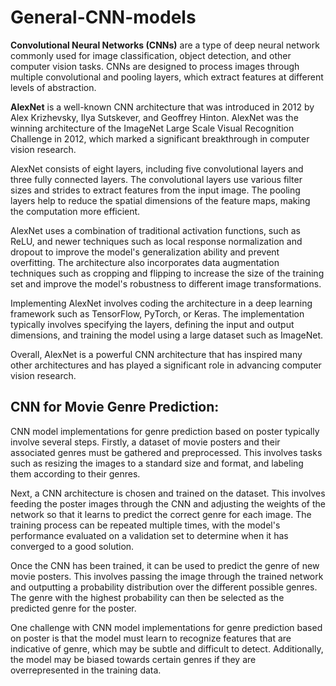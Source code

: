 # General-CNN-models

**Convolutional Neural Networks (CNNs)** are a type of deep neural network commonly used for image classification, object detection, and other computer vision tasks. CNNs are designed to process images through multiple convolutional and pooling layers, which extract features at different levels of abstraction.

**AlexNet** is a well-known CNN architecture that was introduced in 2012 by Alex Krizhevsky, Ilya Sutskever, and Geoffrey Hinton. AlexNet was the winning architecture of the ImageNet Large Scale Visual Recognition Challenge in 2012, which marked a significant breakthrough in computer vision research.

AlexNet consists of eight layers, including five convolutional layers and three fully connected layers. The convolutional layers use various filter sizes and strides to extract features from the input image. The pooling layers help to reduce the spatial dimensions of the feature maps, making the computation more efficient.

AlexNet uses a combination of traditional activation functions, such as ReLU, and newer techniques such as local response normalization and dropout to improve the model's generalization ability and prevent overfitting. The architecture also incorporates data augmentation techniques such as cropping and flipping to increase the size of the training set and improve the model's robustness to different image transformations.

Implementing AlexNet involves coding the architecture in a deep learning framework such as TensorFlow, PyTorch, or Keras. The implementation typically involves specifying the layers, defining the input and output dimensions, and training the model using a large dataset such as ImageNet.

Overall, AlexNet is a powerful CNN architecture that has inspired many other architectures and has played a significant role in advancing computer vision research.

## CNN for Movie Genre Prediction:
CNN model implementations for genre prediction based on poster typically involve several steps. Firstly, a dataset of movie posters and their associated genres must be gathered and preprocessed. This involves tasks such as resizing the images to a standard size and format, and labeling them according to their genres.

Next, a CNN architecture is chosen and trained on the dataset. This involves feeding the poster images through the CNN and adjusting the weights of the network so that it learns to predict the correct genre for each image. The training process can be repeated multiple times, with the model's performance evaluated on a validation set to determine when it has converged to a good solution.

Once the CNN has been trained, it can be used to predict the genre of new movie posters. This involves passing the image through the trained network and outputting a probability distribution over the different possible genres. The genre with the highest probability can then be selected as the predicted genre for the poster.

One challenge with CNN model implementations for genre prediction based on poster is that the model must learn to recognize features that are indicative of genre, which may be subtle and difficult to detect. Additionally, the model may be biased towards certain genres if they are overrepresented in the training data.
